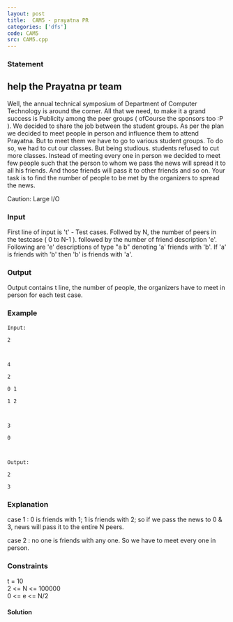 ```yaml
---
layout: post
title:  CAM5 - prayatna PR
categories: ['dfs']
code: CAM5
src: CAM5.cpp
---
```


### **Statement**

## help the Prayatna pr team

Well, the annual technical symposium of Department of Computer Technology is
around the corner. All that we need, to make it a grand success is Publicity
among the peer groups ( ofCourse the sponsors too :P ). We decided to share
the job between the student groups. As per the plan we decided to meet people
in person and influence them to attend Prayatna. But to meet them we have to
go to various student groups. To do so, we had to cut our classes. But being
studious. students refused to cut more classes. Instead of meeting every one
in person we decided to meet few people such that the person to whom we pass
the news will spread it to all his friends. And those friends will pass it to
other friends and so on. Your task is to find the number of people to be met
by the organizers to spread the news.

Caution: Large I/O

### Input

First line of input is 't' - Test cases. Follwed by N, the number of peers in
the testcase ( 0 to N-1 ). followed by the number of friend description 'e'.
Following are 'e' descriptions of type "a b" denoting 'a' friends with 'b'. If
'a' is friends with 'b' then 'b' is friends with 'a'.

### Output

Output contains t line, the number of people, the organizers have to meet in
person for each test case.

### Example

    
    
    Input:
    2
    
    4
    2
    0 1
    1 2
    
    3
    0
    
    Output:
    2
    3

### Explanation

case 1 : 0 is friends with 1; 1 is friends with 2; so if we pass the news to 0
& 3, news will pass it to the entire N peers.

case 2 : no one is friends with any one. So we have to meet every one in
person.

### Constraints

t = 10  
2 <= N <= 100000  
0 <= e <= N/2



#### **Solution**



